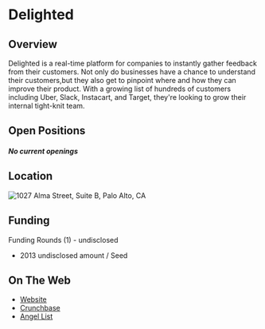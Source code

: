 # Delighted

## Overview
Delighted is a real-time platform for companies to instantly gather feedback from their customers. Not only do businesses have a chance to understand their customers,but they also get to pinpoint where and how they can improve their product. With a growing list of hundreds of customers including Uber, Slack, Instacart, and Target, they're looking to grow their internal tight-knit team.

## Open Positions
##### No current openings

## Location
![1027 Alma Street, Suite B, Palo Alto, CA](https://maps.googleapis.com/maps/api/staticmap?center=1027+Alma+Street,+Suite+B,+Palo+Alto,+CA&zoom=13&scale=false&size=600x300&maptype=roadmap&format=png&visual_refresh=true&markers=size:mid%7Ccolor:0xff0000%7Clabel:%7C1027+Alma+ST,+Palo+Alto,+CA)  

## Funding
Funding Rounds (1) - undisclosed
+ 2013	undisclosed amount / Seed

## On The Web
+ [Website](http://www.delighted.com)
+ [Crunchbase](https://www.crunchbase.com/organization/delighted#/entity)
+ [Angel List](https://angel.co/delighted)
